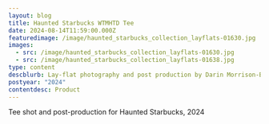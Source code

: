```yaml
---
layout: blog
title: Haunted Starbucks WTMHTD Tee
date: 2024-08-14T11:59:00.000Z
featuredimage: /image/haunted_starbucks_collection_layflats-01630.jpg
images:
  - src: /image/haunted_starbucks_collection_layflats-01630.jpg
  - src: /image/haunted_starbucks_collection_layflats-01638.jpg
type: content
descblurb: Lay-flat photography and post production by Darin Morrison-Beer
postyear: "2024"
contentdesc: Product
---
```

Tee shot and post-production for Haunted Starbucks, 2024
